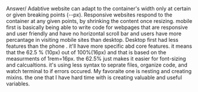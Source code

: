 Answer/ Adabtive website can adapt to the container's width only at certain or given  breaking points (--px). Responsive websites respond to the container at any given points, by shrinking the content once resizing. 
mobile first is basically being able to write code for webpages that are responsive and user friendly and have no horizontal scroll bar and users have more percantage in visiting mobile sites than desktop. Desktop first had less features than the phone . it'll have more specific abd core features.
it means that the 62.5 % (10px) out of 100%(16px) and that is based on the measurments of 1rem=16px. the 62.5% just makes it easier for font-sizing and calcualtions.
it's using less syntax to seprate files, organize code, and watch terminal to if errors occured. 
My favoraite one is nesting and creating mixins. the one that I have hard time with is creating valuable and useful variables.
